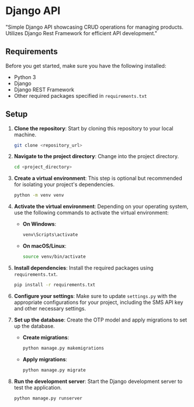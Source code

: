 # Django API 
"Simple Django API showcasing CRUD operations for managing products. Utilizes Django Rest Framework for efficient API development."

## Requirements

Before you get started, make sure you have the following installed:

- Python 3
- Django
- Django REST Framework
- Other required packages specified in `requirements.txt`

## Setup

1. **Clone the repository**: Start by cloning this repository to your local machine.

    ```bash
    git clone <repository_url>
    ```

2. **Navigate to the project directory**: Change into the project directory.

    ```bash
    cd <project_directory>
    ```

3. **Create a virtual environment**: This step is optional but recommended for isolating your project's dependencies.

    ```bash
    python -m venv venv
    ```

4. **Activate the virtual environment**: Depending on your operating system, use the following commands to activate the virtual environment:

    - **On Windows**:

        ```bash
        venv\Scripts\activate
        ```

    - **On macOS/Linux**:

        ```bash
        source venv/bin/activate
        ```

5. **Install dependencies**: Install the required packages using `requirements.txt`.

    ```bash
    pip install -r requirements.txt
    ```

6. **Configure your settings**: Make sure to update `settings.py` with the appropriate configurations for your project, including the SMS API key and other necessary settings.

7. **Set up the database**: Create the OTP model and apply migrations to set up the database.

    - **Create migrations**:

        ```bash
        python manage.py makemigrations
        ```

    - **Apply migrations**:

        ```bash
        python manage.py migrate
        ```

8. **Run the development server**: Start the Django development server to test the application.

    ```bash
    python manage.py runserver
    ```

